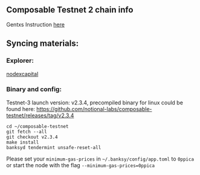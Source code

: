 ## Composable Testnet 2 chain info

Gentxs Instruction [here](https://github.com/notional-labs/composable-networks/tree/main/testnet-3/gentxs)

## Syncing materials:

### Explorer:
[nodexcapital](https://explorer.nodexcapital.com/composable)

### Binary and config:

Testnet-3 launch version: v2.3.4, precompiled binary for linux could be found here: https://github.com/notional-labs/composable-testnet/releases/tag/v2.3.4

```
cd ~/composable-testnet
git fetch --all
git checkout v2.3.4
make install
banksyd tendermint unsafe-reset-all
```
Please set your `minimum-gas-prices` in `~/.banksy/config/app.toml` to `0ppica` or start the node with the flag `--minimum-gas-prices=0ppica`
